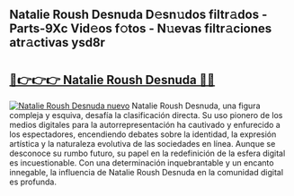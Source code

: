 ## Natalie Roush Desnuda D𝚎sn𝚞dos filtr𝚊dos - Parts-9Xc Vid𝚎os f𝚘tos - N𝚞evas filtr𝚊ciones atr𝚊ctivas ysd8r

# <h2><a href="http://mbc6e1d.tromn.icu/?c=Natalie+Roush+Desnuda">🔗👉👉👉 Natalie Roush Desnuda 🔗🔗</a></h2>

[![Natalie Roush Desnuda nuevo](https://i.imgur.com/pEAQMta.gif)](http://mbc6e1d.tromn.icu/?c=Natalie+Roush+Desnuda)
Natalie Roush Desnuda, una figura compleja y esquiva, desafía la clasificación directa. Su uso pionero de los medios digitales para la autorrepresentación ha cautivado y enfurecido a los espectadores, encendiendo debates sobre la identidad, la expresión artística y la naturaleza evolutiva de las sociedades en línea. Aunque se desconoce su rumbo futuro, su papel en la redefinición de la esfera digital es incuestionable. Con una determinación inquebrantable y un encanto innegable, la influencia de Natalie Roush Desnuda en la comunidad digital es profunda.
